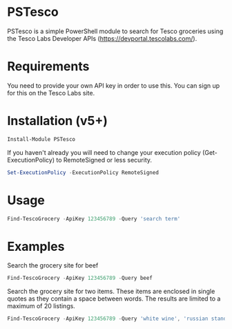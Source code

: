 # PSTesco
PSTesco is a simple PowerShell module to search for Tesco groceries using the Tesco Labs Developer APIs (https://devportal.tescolabs.com/).

Requirements
============

You need to provide your own API key in order to use this.  You can sign up for this on the Tesco Labs site.

Installation (v5+)
============
```powershell
Install-Module PSTesco
```
If you haven't already you will need to change your execution policy (Get-ExecutionPolicy) to RemoteSigned or less security.
```powershell
Set-ExecutionPolicy -ExecutionPolicy RemoteSigned
```

Usage
=====
```powershell
Find-TescoGrocery -ApiKey 123456789 -Query 'search term'
```
Examples
========
Search the grocery site for beef
```powershell
Find-TescoGrocery -ApiKey 123456789 -Query beef
```
Search the grocery site for two items.  These items are enclosed in single quotes as they contain a space between words.  The results are limited to a maximum of 20 listings.
```powershell
Find-TescoGrocery -ApiKey 123456789 -Query 'white wine', 'russian standard vodka' -Limit 20
```